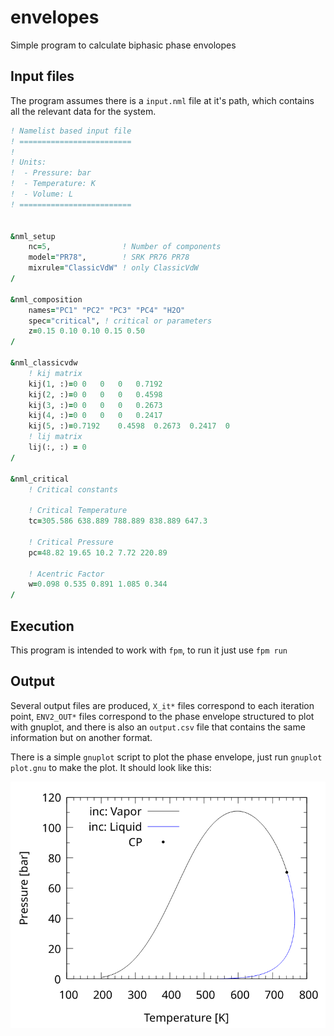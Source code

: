# envelopes
Simple program to calculate biphasic phase envolopes

## Input files
The program assumes there is a `input.nml` file at it's path, which contains
all the relevant data for the system.

```fortran
! Namelist based input file
! =========================
!
! Units:
!  - Pressure: bar
!  - Temperature: K
!  - Volume: L
! =========================


&nml_setup
    nc=5,                ! Number of components
    model="PR78",        ! SRK PR76 PR78
    mixrule="ClassicVdW" ! only ClassicVdW
/

&nml_composition
    names="PC1" "PC2" "PC3" "PC4" "H2O"
    spec="critical", ! critical or parameters
    z=0.15 0.10 0.10 0.15 0.50
/

&nml_classicvdw
    ! kij matrix
    kij(1, :)=0	0	0	0	0.7192
    kij(2, :)=0	0	0	0	0.4598
    kij(3, :)=0	0	0	0	0.2673
    kij(4, :)=0	0	0	0	0.2417
    kij(5, :)=0.7192	0.4598	0.2673	0.2417	0
    ! lij matrix
    lij(:, :) = 0
/

&nml_critical
    ! Critical constants
    
    ! Critical Temperature
    tc=305.586 638.889 788.889 838.889 647.3
    
    ! Critical Pressure
    pc=48.82 19.65 10.2 7.72 220.89

    ! Acentric Factor
    w=0.098 0.535 0.891 1.085 0.344
/
```

## Execution
This program is intended to work with `fpm`, to run it just use `fpm run`

## Output
Several output files are produced, `X_it*` files correspond to each iteration
point, `ENV2_OUT*` files correspond to the phase envelope structured to plot
with gnuplot, and there is also an `output.csv` file that contains the same
information but on another format.

There is a simple `gnuplot` script to plot the phase envelope, just run
`gnuplot plot.gnu` to make the plot. It should look like this:

![](figs/example.png)
